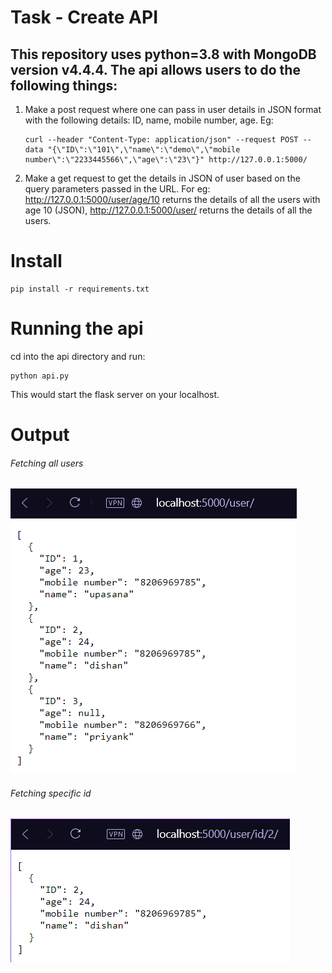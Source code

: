 # Task - Create API


## This repository uses python=3.8 with MongoDB version v4.4.4. The api allows users to do the following things:
  1. Make a post request where one can pass in user details in JSON format with the following details:
     ID, name, mobile number, age. Eg: 
     ```
     curl --header "Content-Type: application/json" --request POST --data "{\"ID\":\"101\",\"name\":\"demo\",\"mobile number\":\"2233445566\",\"age\":\"23\"}" http://127.0.0.1:5000/
     ```
  2. Make a get request to get the details in JSON of user based on the query parameters passed in the URL.
For eg: http://127.0.0.1:5000/user/age/10 returns the details of all the users with age 10 (JSON), http://127.0.0.1:5000/user/ returns the details of all the users.

# Install
```
pip install -r requirements.txt
```

# Running the api

cd into the api directory and run:
```
python api.py
```
This would start the flask server on your localhost.


# Output

###### Fetching all users 
![Alt text](Screenshots/All_users.png?raw=true "All Users JSON")

###### Fetching specific id
![Alt text](Screenshots/Id_query.png?raw=true "ID Query JSON")
